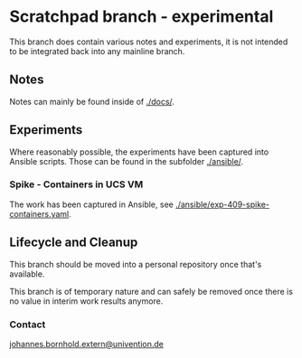 # Scratchpad branch - experimental

This branch does contain various notes and experiments, it is not intended to be
integrated back into any mainline branch.

## Notes

Notes can mainly be found inside of [./docs/](./docs/).


## Experiments

Where reasonably possible, the experiments have been captured into Ansible
scripts. Those can be found in the subfolder [./ansible/](./ansible/).


### Spike - Containers in UCS VM

The work has been captured in Ansible, see
[./ansible/exp-409-spike-containers.yaml](./ansible/exp-409-spike-containers.yaml).


## Lifecycle and Cleanup

This branch should be moved into a personal repository once that's available.

This branch is of temporary nature and can safely be removed once there is no
value in interim work results anymore.


### Contact

<johannes.bornhold.extern@univention.de>
